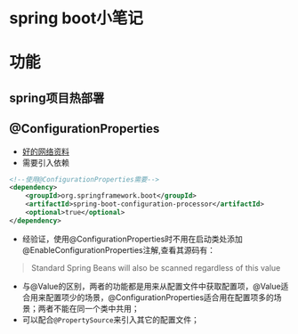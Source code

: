 # spring boot小笔记 

# 功能
## spring项目热部署
## @ConfigurationProperties
* [好的网络资料](https://aisensiy.github.io/2017/08/31/spring-boot-configuration-properties-and-value/)
* 需要引入依赖
```xml
<!--使用@ConfigurationProperties需要-->
<dependency>
    <groupId>org.springframework.boot</groupId>
    <artifactId>spring-boot-configuration-processor</artifactId>
    <optional>true</optional>
</dependency>
```
* 经验证，使用@ConfigurationProperties时不用在启动类处添加@EnableConfigurationProperties注解,查看其源码有：
> Standard Spring Beans will also be scanned regardless of this value
* 与@Value的区别，两者的功能都是用来从配置文件中获取配置项，@Value适合用来配置项少的场景，@ConfigurationProperties适合用在配置项多的场景；两者不能在同一个类中共用；
* 可以配合`@PropertySource`来引入其它的配置文件；